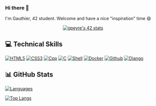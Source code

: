 ### Hi there 👋 
I'm Gauthier, 42 student. Welcome and have a nice "inspiration" time 😄
<div style="margin: 0 auto; width: 50%;" align = center>
  <a href="https://github.com/Coday-meric/badge42"><img src="https://badge42.coday.fr/api/v2/clvc5rxvg1957601p48qay65ml/stats?cursusId=21&coalitionId=317" alt="gpeyre's 42 stats" /></a>
</div>

## 💻 Technical Skills
[![HTML5](https://img.shields.io/badge/html5-%23E34F26.svg?style=for-the-badge&logo=html5&logoColor=white)](https://github.com/Gauthiergit)
[![CSS3](https://img.shields.io/badge/css3-%231572B6.svg?style=for-the-badge&logo=css3&logoColor=white)](https://github.com/Gauthiergit)
[![Cpp](https://img.shields.io/badge/c++-%2300599C.svg?style=for-the-badge&logo=c%2B%2B&logoColor=white)](https://github.com/Gauthiergit)
[![C](https://img.shields.io/badge/c-%2300599C.svg?style=for-the-badge&logo=c&logoColor=white&color=blue)](https://github.com/Gauthiergit)
[![Shell](https://img.shields.io/badge/shell_script-%23121011.svg?style=for-the-badge&logo=gnu-bash&logoColor=white)](https://github.com/Gauthiergit)
[![Docker](https://img.shields.io/badge/docker-%230db7ed.svg?style=for-the-badge&logo=docker&logoColor=white)](https://github.com/Gauthiergit)
[![Github](https://img.shields.io/badge/github-%23121011.svg?style=for-the-badge&logo=github&logoColor=white&color=black)](https://github.com/vfuster66)
[![Django](https://img.shields.io/badge/django-%23092E20.svg?style=for-the-badge&logo=django&logoColor=white)](https://github.com/Gauthiergit)

## 📊 GitHub Stats
[![Languages](https://github-readme-stats.vercel.app/api?username=Gauthiergit&theme=vue-dark&hide_border=true)](https://github.com/Gauthiergit)

[![Top Langs](https://github-readme-stats.vercel.app/api/top-langs/?username=Gauthiergit&layout=compact&theme=vue-dark&hide_border=true)](https://github.com/Gauthiergit)

